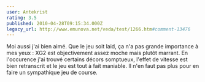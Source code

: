 ```yaml
---
user: Antekrist
rating: 3.5
published: 2010-04-28T09:15:34.000Z
legacy_url: http://www.emunova.net/veda/test/1266.htm#comment-13476
---
```

Moi aussi j'ai bien aimé. Que le jeu soit laid, ça n'a pas grande importance à mes yeux : XG2 est objectivement assez moche mais plutôt marrant.
En l'occurence j'ai trouvé certains décors somptueux, l'effet de vitesse est bien retranscrit et le jeu est tout à fait maniable. Il n'en faut pas plus pour en faire un sympathique jeu de course.